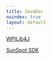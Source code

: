 ```yaml
---
title: JavaDoc
noindex: true
layout: default
---
```



[WPILib4J](http://first.wpi.edu/FRC/roborio/release/docs/java/)

[SunSpot SDK](http://www.sunspotworld.com/docs/Yellow/javadoc/index.html)
